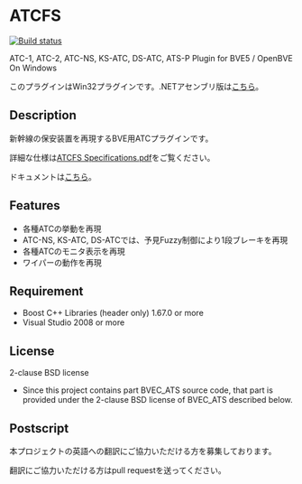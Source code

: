 ﻿# ATCFS

[![Build status](https://ci.appveyor.com/api/projects/status/bisgnq49vb3d647m?svg=true)](https://ci.appveyor.com/project/s520/atcfs)

ATC-1, ATC-2, ATC-NS, KS-ATC, DS-ATC, ATS-P Plugin for BVE5 / OpenBVE On Windows

このプラグインはWin32プラグインです。.NETアセンブリ版は[こちら]()。

## Description

新幹線の保安装置を再現するBVE用ATCプラグインです。

詳細な仕様は[ATCFS Specifications.pdf]()をご覧ください。

ドキュメントは[こちら]()。

## Features

- 各種ATCの挙動を再現
- ATC-NS, KS-ATC, DS-ATCでは、予見Fuzzy制御により1段ブレーキを再現
- 各種ATCのモニタ表示を再現
- ワイパーの動作を再現

## Requirement

- Boost C++ Libraries (header only) 1.67.0 or more
- Visual Studio 2008 or more

## License

2-clause BSD license

- Since this project contains part BVEC_ATS source code, that part is provided under the 2-clause BSD license of BVEC_ATS described below.

## Postscript

本プロジェクトの英語への翻訳にご協力いただける方を募集しております。

翻訳にご協力いただける方はpull requestを送ってください。
